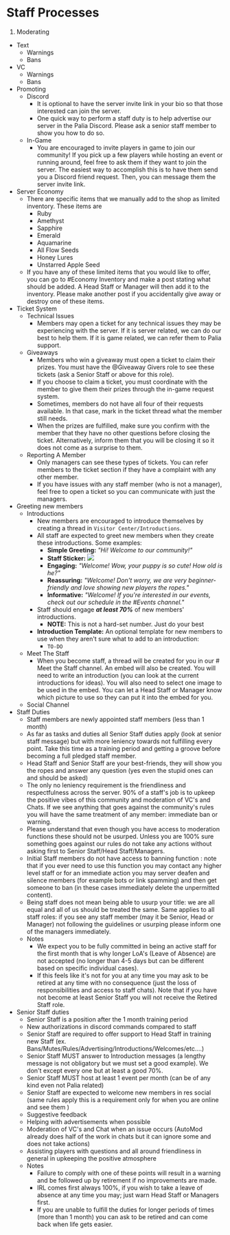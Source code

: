 # __Staff Processes__
1. Moderating
  * Text
    * Warnings
    * Bans
  * VC
    * Warnings
    * Bans
* Promoting
  * Discord
    * It is optional to have the server invite link in your bio so that those interested can join the server.
    * One quick way to perform a staff duty is to help advertise our server in the Palia Discord. Please ask a senior staff member to show you how to do so.
  * In-Game
    * You are encouraged to invite players in game to join our community! If you pick up a few players while hosting an event or running around, feel free to ask them if they want to join the server. The easiest way to accomplish this is to have them send you a Discord friend request. Then, you can message them the server invite link.
* Server Economy
  * There are specific items that we manually add to the shop as limited inventory. These items are
    * Ruby
    * Amethyst
    * Sapphire
    * Emerald
    * Aquamarine
    * All Flow Seeds
    * Honey Lures 
    * Unstarred Apple Seed
  * If you have any of these limited items that you would like to offer, you can go to #Economy Inventory and make a post stating what should be added. A Head Staff or Manager will then add it to the inventory. Please make another post if you accidentally give away or destroy one of these items.
* Ticket System
  * Technical Issues
    * Members may open a ticket for any technical issues they may be experiencing with the server. If it is server related, we can do our best to help them. If it is game related, we can refer them to Palia support.
  * Giveaways
    * Members who win a giveaway must open a ticket to claim their prizes. You must have the @Giveaway Givers role to see these tickets (ask a Senior Staff or above for this role).
    * If you choose to claim a ticket, you must coordinate with the member to give them their prizes through the in-game request system.
    * Sometimes, members do not have all four of their requests available. In that case, mark in the ticket thread what the member still needs.
    * When the prizes are fulfilled, make sure you confirm with the member that they have no other questions before closing the ticket. Alternatively, inform them that you will be closing it so it does not come as a surprise to them.
  * Reporting A Member
    * Only managers can see these types of tickets. You can refer members to the ticket section if they have a complaint with any other member.
    * If you have issues with any staff member (who is not a manager), feel free to open a ticket so you can communicate with just the managers.
* Greeting new members
  * Introductions
    * New members are encouraged to introduce themselves by creating a thread in `Visitor Center/Introductions`.
    * All staff are expected to greet new members when they create these introductions.  Some examples:
      * **Simple Greeting:** _"Hi!  Welcome to our community!"_
      * **Staff Sticker:** ![](https://media.tenor.com/N2NrwskmjuIAAAAi/welcome-home.gif)
      * **Engaging:** _"Welcome!  Wow, your puppy is so cute!  How old is he?"_
      * **Reassuring:** _"Welcome!  Don't worry, we are very beginner-friendly and love showing new players the ropes."_
      * **Informative:** _"Welcome!  If you're interested in our events, check out our schedule in the #Events channel."_
    * Staff should engage ***at least 70%*** of new members' introductions.
      * **NOTE:** This is not a hard-set number.  Just do your best 
    * **Introduction Template:** An optional template for new members to use when they aren't sure what to add to an introduction:
      * `TO-DO`
  * Meet The Staff
    * When you become staff, a thread will be created for you in our # Meet the Staff channel. An embed will also be created. You will need to write an introduction (you can look at the current introductions for ideas). You will also need to select one image to be used in the embed. You can let a Head Staff or Manager know which picture to use so they can put it into the embed for you.
  * Social Channel
* Staff Duties
  * Staff members are newly appointed staff members (less than 1 month)
  * As far as tasks and duties all Senior Staff duties apply (look at senior staff message) but with more leniency towards not fulfilling every point. Take this time as a training period and getting a groove before becoming a full pledged staff member.
  * Head Staff and Senior Staff are your best-friends, they will show you the ropes and answer any question (yes even the stupid ones can and should be asked)
  * The only no leniency requirement is the friendliness and respectfulness across the server. 90% of a staff's job is to upkeep the positive vibes of this community and moderation of VC's and Chats. If we see anything that goes against the community's rules you will have the same treatment of any member: immediate ban or warning.
  * Please understand that even though you have access to moderation functions these should not be usurped. Unless you are 100% sure something goes against our rules do not take any actions without asking first to Senior Staff/Head Staff/Managers.
  * Initial Staff members do not have access to banning function : note that if you ever need to use this function you may contact any higher level staff or for an immediate action you may server deafen and silence members (for example bots or link spamming) and then get someone to ban (in these cases immediately delete the unpermitted content).
  * Being staff does not mean being able to usurp your title: we are all equal and all of us should be treated the same. Same applies to all staff roles: if you see any staff member (may it be Senior, Head or Manager) not following the guidelines or usurping please inform one of the managers immediately.
  * Notes
    * We expect you to be fully committed in being an active staff for the first month that is why longer LoA's (Leave of Absence) are not accepted (no longer than 4-5 days but can be different based on specific individual cases).
    * If this feels like it's not for you at any time you may ask to be retired at any time with no consequence (just the loss of responsibilities and access to staff chats). Note that if you have not become at least Senior Staff you will not receive the Retired Staff role.
* Senior Staff duties
  * Senior Staff is a position after the 1 month training period
  * New authorizations in discord commands compared to staff
  * Senior Staff are required to offer support to Head Staff in training new Staff (ex. Bans/Mutes/Rules/Advertising/Introductions/Welcomes/etc....)
  * Senior Staff MUST answer to Introduction messages (a lengthy message is not obligatory but we must set a good example). We don't except every one but at least a good 70%.
  * Senior Staff MUST host at least 1 event per month (can be of any kind even not Palia related)
  * Senior Staff are expected to welcome new members in res social (same rules apply this is a requirement only for when you are online and see them )
  * Suggestive feedback
  * Helping with advertisements when possible
  * Moderation of VC's and Chat when an issue occurs (AutoMod already does half of the work in chats but it can ignore some and does not take actions)
  * Assisting players with questions and all around friendliness in general in upkeeping the positive atmosphere
  * Notes
    * Failure to comply with one of these points will result in a warning and be followed up by retirement if no improvements are made.
    * IRL comes first always 100%, if you wish to take a leave of absence at any time you may; just warn Head Staff or Managers first.
    * If you are unable to fulfill the duties for longer periods of times (more than 1 month) you can ask to be retired and can come back when life gets easier.

